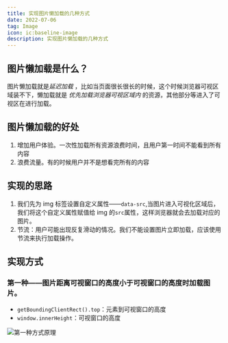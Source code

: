 ```yaml
---
title: 实现图片懒加载的几种方式
date: 2022-07-06
tag: Image
icon: ic:baseline-image
description: 实现图片懒加载的几种方式
---
```


## 图片懒加载是什么？

图片懒加载就是*延迟加载* ，比如当页面很长很长的时候，这个时候浏览器可视区域装不下，懒加载就是 _优先加载浏览器可视区域内_ 的资源，其他部分等进入了可视区在进行加载。

## 图片懒加载的好处

1. 增加用户体验。一次性加载所有资源浪费时间，且用户第一时间不能看到所有内容
2. 浪费流量。有的时候用户并不是想看完所有的内容

## 实现的思路

1. 我们先为 img 标签设置自定义属性——`data-src`,当图片进入可视化区域后，我们将这个自定义属性赋值给 img 的`src`属性，这样浏览器就会去加载对应的图片。
2. 节流：用户可能出现反复滑动的情况。我们不能设置图片立即加载，应该使用节流来执行加载操作。

## 实现方式

### 第一种——图片距离可视窗口的高度小于可视窗口的高度时加载图片。

- `getBoundingClientRect().top`：元素到可视窗口的高度
- `window.innerHeight`：可视窗口的高度

![第一种方式原理](/img/lazyload/1.png)
